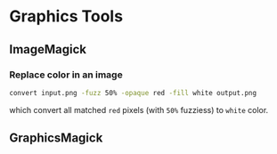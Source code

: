 
# Graphics Tools

## ImageMagick

### Replace color in an image

```bash
convert input.png -fuzz 50% -opaque red -fill white output.png
```
which convert all matched `red` pixels (with `50%` fuzziess) to `white` color.

## GraphicsMagick

